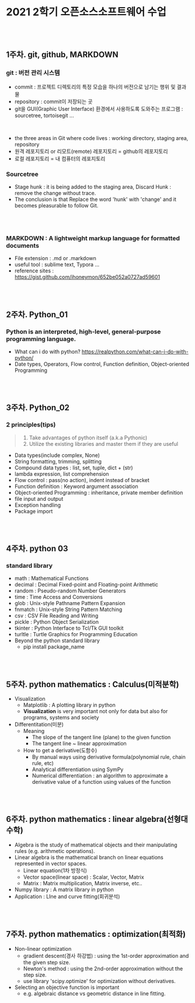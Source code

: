 # 2021 2학기 오픈소스소프트웨어 수업 

<br><br>

## 1주차. git, github, MARKDOWN
### git : 버전 관리 시스템
* commit : 프로젝트 디렉토리의 특정 모습을 하나의 버전으로 남기는 행위 및 결과물
* repository : commit이 저장되는 곳
* git을 GUI(Graphic User Interface) 환경에서 사용하도록 도와주는 프로그램 : sourcetree, tortoisegit ...  

<br>

* the three areas in Git where code lives : working directory, staging area, repository
* 원격 레포지토리 or 리모트(remote) 레포지토리 = github의 레포지토리 
* 로컬 레포지토리 = 내 컴퓨터의 레포지토리 

### Sourcetree
* Stage hunk : it is being added to the staging area, Discard Hunk : remove the change without trace.  
* The conclusion is that Replace the word 'hunk' with 'change' and it becomes pleasurable to follow Git.


<br><br>

### MARKDOWN : A lightweight markup language for formatted documents
* File extension : .md or .markdown
* useful tool : sublime text, Typora ... 
* reference sites : <https://gist.github.com/ihoneymon/652be052a0727ad59601>

<br><br>

## 2주차. Python_01
### Python is an interpreted, high-level, general-purpose programming language.
* What can i do with python? <https://realpython.com/what-can-i-do-with-python/>
* Date types, Operators, Flow control, Function definition, Object-oriented Programming


<br><br>

## 3주차. Python_02
### 2 principles(tips)
> 1. Take advantages of python itself (a.k.a Pythonic)
> 2. Utilize the existing libraries and master them if they are useful  

* Data types(include complex, None) 
* String formatting, trimming, splitting
* Compound data types : list, set, tuple, dict  + (str)
* lambda expression, list comprehension
* Flow control : pass(no action), indent instead of bracket
* Function definition : Keyword argument association
* Object-oriented Programming : inheritance, private member definition
* file input and output
* Exception handling
* Package import

<br><br>
## 4주차. python 03
### standard library
* math : Mathematical Functions
* decimal : Decimal Fixed-point and Floating-point Arithmetic
* random : Pseudo-random Number Generators
* time : Time Access and Conversions
* glob : Unix-style Pathname Pattern Expansion
* fnmatch : Unix-style String Pattern Matching
* csv : CSV File Reading and Writing
* pickle : Python Object Serialization
* tkinter : Python Interface to Tcl/Tk GUI toolkit
* turltle : Turtle Graphics for Programming Education
* Beyond the python standard library
  * pip install package_name

<br><br>
## 5주차. python mathematics : Calculus(미적분학)
* Visualization
   * Matplotlib : A plotting library in python
   * <b>Visualization</b> is very important not only for data but also for programs, systems and society
* Differentitation(미분)
   * Meaning
     * The slope of the tangent line (plane) to the given function
     * The tangent line ~ linear approximation
   * How to get a derivative(도함수)
     * By manual ways using derivative formula(polynomial rule, chain rule, etc)
     * Analytical differentiation using SymPy
     * Numerical differentiation : an algorithm to approximate a derivative value of a function using values of the function

<br><br>
## 6주차. python mathematics : linear algebra(선형대수학)
* Algebra is the study of mathematical objects and their manipulating rules (e.g. arithmetic operations).
* Linear algebra is the mathematical branch on linear equations represented in vector spaces.
   * Linear equation(1차 방정식)
   * Vector space(linear space) : Scalar, Vector, Matrix
   * Matrix : Matrix multiplication, Matrix inverse, etc..
* Numpy library : A matrix library in python 
* Application : LIne and curve fitting(회귀분석)

<br><br>
## 7주차. python mathematics : optimization(최적화)
* Non-linear optimization
   * gradient descent(경사 하강법) : using the 1st-order approximation and the given step size.
   * Newton's method : using the 2nd-order approximation without the step size.
   * use library 'scipy.optimize' for optimization without derivatives. 
* Selecting an objective function is important 
   * e.g. algebraic distance vs geometric distance in line fitting.




